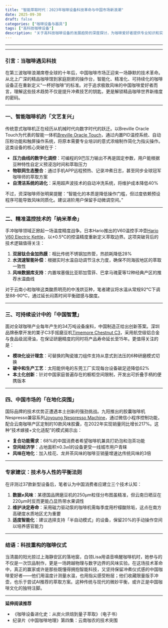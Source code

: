 ```yaml
---
title: "智能萃取时代：2023年咖啡设备科技革命与中国市场新浪潮"
date: 2025-09-30
draft: false
categories: ["咖啡设备与器具"]
tags: ["高科技咖啡设备"]
description: "关于高科技咖啡设备的发展趋势的深度探讨，为咖啡爱好者提供专业知识和实用指南。"
---
```


---

---

### 引言：当咖啡遇见科技  
在第三波咖啡浪潮席卷全球的十年后，中国咖啡市场正迎来一场静默的技术革命。从北上广深的精品咖啡馆到家庭厨房的操作台，智能化、精准化、可持续化的咖啡设备正在重新定义“一杯好咖啡”的标准。对于追求极致风味的中国咖啡爱好者而言，理解这些技术趋势不仅是提升冲煮技艺的钥匙，更是解锁精品咖啡世界新维度的密码。

---

### 一、智能咖啡机的「文艺复兴」  
传统意式咖啡机正在经历从机械时代向数字时代的跃迁。以Breville Oracle Touch为代表的智能一体机[Breville Oracle Touch](https://www.amazon.com/s?k=Breville%20Oracle%20Touch&tag=coffeeprism-20)，通过内置PID温控系统、自动压粉功能和触屏操作系统，将原本需要专业培训的意式浓缩制作简化为指尖操作。这类设备的核心突破在于：  
- **压力曲线的数字化调控**：可编程的9巴压力输出不再是固定参数，用户能根据豆种特性自定义预浸泡时间和萃取压力  
- **物联网生态整合**：通过手机APP远程预热、记录冲煮日志，甚至同步全球冠军咖啡师的萃取方案  
- **自清洁系统的进化**：采用超声波技术的自动冲洗系统，将维护成本降低40%  

不过，资深咖啡师张明昊提醒：“智能化的本质是降低操作门槛，但过度依赖预设程序可能导致风味同质化。建议进阶用户保留手动微调空间。”

---

### 二、精准温控技术的「纳米革命」  
手冲咖啡领域正掀起一场温度精度战争。日本Hario推出的V60温控手冲壶[Hario V60 Electric Kettle](https://www.amazon.com/s?k=Hario%20V60%20Electric%20Kettle&tag=coffeeprism-20)，以±0.5℃的控温精度重新定义萃取边界。这项突破背后的技术逻辑值得关注：  
1. **双层钛合金加热膜**：相比传统不锈钢加热管，热损耗降低28%  
2. **水流速智能补偿**：根据实时水温自动调节注水力度，确保不同海拔地区的萃取一致性  
3. **风味数据库支持**：内置埃塞俄比亚耶加雪菲、巴拿马瑰夏等12种经典产区的推荐水温曲线  

对于云南小粒咖啡这类酸质明亮的中浅烘豆种，笔者建议将水温从常规92℃下调至88-90℃，通过延长闷蒸时间平衡甜感与酸度。

---

### 三、可持续设计中的「中国智慧」  
面对全球咖啡产业每年产生的34万吨设备废料，中国制造正给出创新答案。深圳品牌泰摩开发的栗子C3手摇磨豆机[Timemore Chestnut C3](https://www.amazon.com/s?k=Timemore%20Chestnut%20C3&tag=coffeeprism-20)，采用航空级铝合金与食品级润滑油，在保证研磨精度的同时将产品寿命延长至15年。更值得关注的是：  
- **模块化设计理念**：可替换的陶瓷锥刀组件支持从意式到法压的6种研磨模式切换  
- **碳中和生产工艺**：太阳能供电的东莞工厂实现每台设备碳足迹降低62%  
- **本土化创新**：针对中国家庭普遍存在的橱柜空间限制，开发出可折叠手柄的便携版本  

---

### 四、中国市场的「在地化突围」  
国际品牌的技术优势正遭遇本土创新的强劲挑战。九阳推出的胶囊咖啡机Nespresso兼容系列[Joyoung Nespresso Machine](https://www.amazon.com/s?k=Joyoung%20Nespresso%20Machine&tag=coffeeprism-20)，通过微信小程序控制功能，配合云南咖啡产区定制的10款风味胶囊，在2022年实现销量同比增长217%。这种“技术嫁接+文化适配”的模式揭示出：  
- **复合功能需求**：68%的中国消费者希望咖啡机兼具打奶泡和泡茶功能  
- **空间经济学**：占地面积≤0.3㎡的设备更受一线城市用户青睐  
- **风味在地化**：加入桂花、龙井茶风味的咖啡豆销量增速达传统风味的3倍  

---

### 专家建议：技术与人性的平衡法则  
在评测过37款新型设备后，笔者认为中国消费者应建立三个技术认知：  
1. **数据≠风味**：某德国品牌磨豆机的250μm粒径分布图虽精准，但云南日晒豆在220μm时反而更能凸显热带水果调性  
2. **维护决定寿命**：采用磁力驱动泵的咖啡机需每季度用柠檬酸除垢，这点在南方高硬度水质地区尤为重要  
3. **适度智能化**：建议选择支持「半自动模式」的设备，保留20%的手动操作空间以培养感官能力  

---

### 结语：科技重构的咖啡仪式  
当清晨的阳光掠过上海静安区的落地窗，白领Lisa用语音唤醒咖啡机时，她参与的不仅是一次饮品制作，更是一场跨越物理与数字边界的风味实验。在这场技术革命中，真正的赢家或许是那些既懂得拥抱智能科技，又坚持保留冲煮仪式感的中国咖啡爱好者——他们用温度计测量水温，也用指尖感受粉层；他们收藏限量版手冲壶，也乐于尝试AI推荐的萃取方案。这种传统与现代的微妙平衡，或许正是中国咖啡文化的独特注脚。

---

**延伸阅读推荐**  
- 《咖啡设备进化史：从炭火烘焙到量子萃取》（电子书）  
- 纪录片《中国咖啡地理》第四集：云南咖农的技术突围